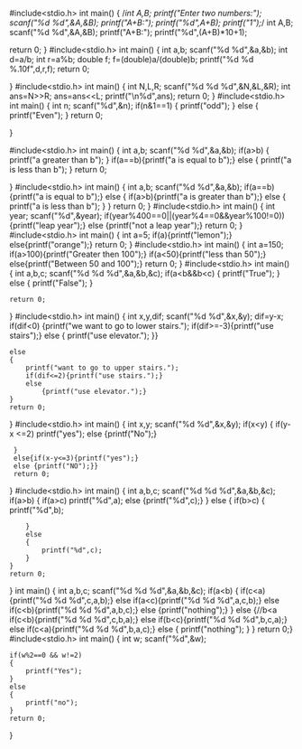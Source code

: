 
#include<stdio.h>
int main()
{
  /*int A,B;
  printf("Enter two numbers:");
  scanf("%d %d",&A,&B);
  printf("A+B:");
  printf("%d",A+B);
  printf("1");*/
int A,B;
scanf("%d %d",&A,&B);
printf("A+B:");
printf("%d",(A+B)*10+1);




   return 0;
}
#include<stdio.h>
int main()
{
    int a,b;
    scanf("%d %d",&a,&b);
    int d=a/b;
    int r=a%b;
    double f;
    f=(double)a/(double)b;
    printf("%d %d %.10f",d,r,f);
    return 0;


}
#include<stdio.h>
int main()
{
   int N,L,R;
   scanf("%d %d %d",&N,&L,&R);
   int ans=N>>R;
   ans=ans<<L;
   printf("\n%d",ans);
   return 0;
}
#include<stdio.h>
int main()
{
    int n;
    scanf("%d",&n);
    if(n&1==1)
    {
        printf("odd");
    }
    else
    {
        printf("Even");
    }
    return 0;

}

#include<stdio.h>
int main()
{
    int a,b;
    scanf("%d %d",&a,&b);
    if(a>b)
    {
        printf("a greater than b");
    }
    if(a==b){printf("a is equal to b");}
    else
    {
        printf("a is less than b");
    }
    return 0;

}
#include<stdio.h>
int main()
{
    int a,b;
    scanf("%d %d",&a,&b);
    if(a==b){printf("a is equal to b");}
    else
    {
        if(a>b){printf("a is greater than b");}
        else
        {
            printf("a is less than b");
        }
    }
    return 0;
}
#include<stdio.h>
int main()
{
    int year;
    scanf("%d",&year);
    if(year%400==0||(year%4==0&&year%100!=0)){printf("leap year");}
    else {printf("not a leap year");}
    return 0;
}
#include<stdio.h>
int main()
{
   int a=5;
   if(a){printf("lemon");}
   else{printf("orange");}
    return 0;
}
#include<stdio.h>
int main()
{
  int a=150;
  if(a>100){printf("Greater then 100");}
  if(a<50){printf("less than 50");}
  else{printf("Between 50 and 100");}
    return 0;
}
#include<stdio.h>
int main()
{
  int a,b,c;
  scanf("%d %d %d",&a,&b,&c);
  if(a<b&&b<c)
  {
      printf("True");
  }
  else
  {
      printf("False");
  }

    return 0;
}
#include<stdio.h>
int main()
{
    int x,y,dif;
    scanf("%d %d",&x,&y);
    dif=y-x;
    if(dif<0)
    {printf("we want to go to lower stairs.");
    if(dif>=-3){printf("use stairs");}
    else
    {
        printf("use elevator.");
    }}

    else
    {
        printf("want to go to upper stairs.");
        if(dif<=2){printf("use stairs.");}
        else
            {printf("use elevator.");}
    }
    return 0;
}
#include<stdio.h>
 int main()
 {
     int x,y;
     scanf("%d %d",&x,&y);
     if(x<y)
     {
         if(y-x <=2)
            printf("yes");
         else {printf("No");}

     }
     else{if(x-y<=3){printf("yes");}
     else {printf("NO");}}
     return 0;

 }
#include<stdio.h>
int main()
{
    int a,b,c;
    scanf("%d %d %d",&a,&b,&c);
    if(a>b)
    {
        if(a>c)
            printf("%d",a);
        else {printf("%d",c);}
    }
    else
    {
        if(b>c)
        {
            printf("%d",b);

        }
        else
        {
            printf("%d",c);
        }
    }
    return 0;
}
int main()
{
   int a,b,c;
   scanf("%d %d %d",&a,&b,&c);
   if(a<b)
   {
       if(c<a){printf("%d %d %d",c,a,b);}
       else if(a<c){printf("%d %d %d",a,c,b);}
       else if(c<b){printf("%d %d %d",a,b,c);}
       else {printf("nothing");}
   }
   else
   {//b<a
       if(c<b){printf("%d %d %d",c,b,a);}
       else if(b<c){printf("%d %d %d",b,c,a);}
       else if(c<a){printf("%d %d %d",b,a,c);}
       else
       {
           printf("nothing");
       }
   }
   return 0;}
   #include<stdio.h>
int main()
{
    int w;
    scanf("%d",&w);

    if(w%2==0 && w!=2)
    {
        printf("Yes");
    }
    else
    {
        printf("no");
    }
    return 0;
}

